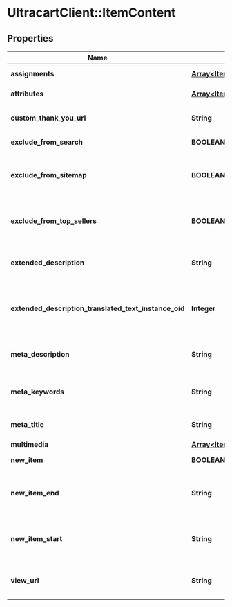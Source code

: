 # UltracartClient::ItemContent

## Properties
Name | Type | Description | Notes
------------ | ------------- | ------------- | -------------
**assignments** | [**Array&lt;ItemContentAssignment&gt;**](ItemContentAssignment.md) | StoreFront assignments | [optional] 
**attributes** | [**Array&lt;ItemContentAttribute&gt;**](ItemContentAttribute.md) | StoreFront attributes | [optional] 
**custom_thank_you_url** | **String** | Custom Thank You URL | [optional] 
**exclude_from_search** | **BOOLEAN** | Exclude from search | [optional] 
**exclude_from_sitemap** | **BOOLEAN** | Exclude from the sitemap for the StoreFront | [optional] 
**exclude_from_top_sellers** | **BOOLEAN** | Exclude from the top sellers list in the StoreFront | [optional] 
**extended_description** | **String** | Extended description (max 10000 characters) | [optional] 
**extended_description_translated_text_instance_oid** | **Integer** | Extended description text translation instance identifier | [optional] 
**meta_description** | **String** | SEO meta description used by Storefronts | [optional] 
**meta_keywords** | **String** | SEO meta keywords used by Storefronts | [optional] 
**meta_title** | **String** | SEO meta title used by Storefronts | [optional] 
**multimedia** | [**Array&lt;ItemContentMultimedia&gt;**](ItemContentMultimedia.md) | Multimedia | [optional] 
**new_item** | **BOOLEAN** | True if the item is new | [optional] 
**new_item_end** | **String** | The date the item should no longer be considered new | [optional] 
**new_item_start** | **String** | The date the item should start being considered new | [optional] 
**view_url** | **String** | Legacy view URL (not used by StoreFronts) | [optional] 


